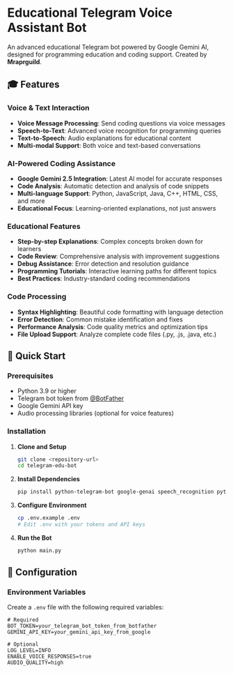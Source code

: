 # Educational Telegram Voice Assistant Bot

An advanced educational Telegram bot powered by Google Gemini AI, designed for programming education and coding support. Created by **Mraprguild**.

## 🎓 Features

### Voice & Text Interaction
- **Voice Message Processing**: Send coding questions via voice messages
- **Speech-to-Text**: Advanced voice recognition for programming queries
- **Text-to-Speech**: Audio explanations for educational content
- **Multi-modal Support**: Both voice and text-based conversations

### AI-Powered Coding Assistance
- **Google Gemini 2.5 Integration**: Latest AI model for accurate responses
- **Code Analysis**: Automatic detection and analysis of code snippets
- **Multi-language Support**: Python, JavaScript, Java, C++, HTML, CSS, and more
- **Educational Focus**: Learning-oriented explanations, not just answers

### Educational Features
- **Step-by-step Explanations**: Complex concepts broken down for learners
- **Code Review**: Comprehensive analysis with improvement suggestions
- **Debug Assistance**: Error detection and resolution guidance
- **Programming Tutorials**: Interactive learning paths for different topics
- **Best Practices**: Industry-standard coding recommendations

### Code Processing
- **Syntax Highlighting**: Beautiful code formatting with language detection
- **Error Detection**: Common mistake identification and fixes
- **Performance Analysis**: Code quality metrics and optimization tips
- **File Upload Support**: Analyze complete code files (.py, .js, .java, etc.)

## 🚀 Quick Start

### Prerequisites
- Python 3.9 or higher
- Telegram bot token from [@BotFather](https://t.me/BotFather)
- Google Gemini API key
- Audio processing libraries (optional for voice features)

### Installation

1. **Clone and Setup**
   ```bash
   git clone <repository-url>
   cd telegram-edu-bot
   ```

2. **Install Dependencies**
   ```bash
   pip install python-telegram-bot google-genai speech_recognition pyttsx3 python-dotenv pygments pyaudio pydub
   ```

3. **Configure Environment**
   ```bash
   cp .env.example .env
   # Edit .env with your tokens and API keys
   ```

4. **Run the Bot**
   ```bash
   python main.py
   ```

## 🔧 Configuration

### Environment Variables

Create a `.env` file with the following required variables:

```env
# Required
BOT_TOKEN=your_telegram_bot_token_from_botfather
GEMINI_API_KEY=your_gemini_api_key_from_google

# Optional
LOG_LEVEL=INFO
ENABLE_VOICE_RESPONSES=true
AUDIO_QUALITY=high

